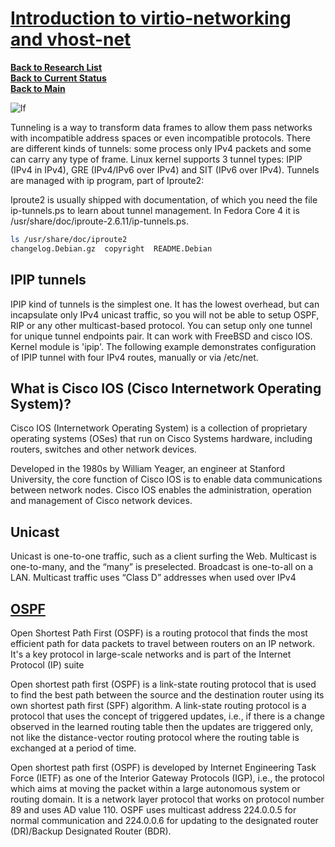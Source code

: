 # **[Introduction to virtio-networking and vhost-net](https://wiki.linuxfoundation.org/networking/tunneling)**

**[Back to Research List](../../../../research_list.md)**\
**[Back to Current Status](../../../../../development/status/weekly/current_status.md)**\
**[Back to Main](../../../../../README.md)**

![lf](https://wiki.linuxfoundation.org/_media/wiki/logo.png)

Tunneling is a way to transform data frames to allow them pass networks with incompatible address spaces or even incompatible protocols. There are different kinds of tunnels: some process only IPv4 packets and some can carry any type of frame. Linux kernel supports 3 tunnel types: IPIP (IPv4 in IPv4), GRE (IPv4/IPv6 over IPv4) and SIT (IPv6 over IPv4). Tunnels are managed with ip program, part of Iproute2:

Iproute2 is usually shipped with documentation, of which you need the file ip-tunnels.ps to learn about tunnel management. In Fedora Core 4 it is /usr/share/doc/iproute-2.6.11/ip-tunnels.ps.

```bash
ls /usr/share/doc/iproute2 
changelog.Debian.gz  copyright  README.Debian
```

## IPIP tunnels

IPIP kind of tunnels is the simplest one. It has the lowest overhead, but can incapsulate only IPv4 unicast traffic, so you will not be able to setup OSPF, RIP or any other multicast-based protocol. You can setup only one tunnel for unique tunnel endpoints pair. It can work with FreeBSD and cisco IOS. Kernel module is 'ipip'. The following example demonstrates configuration of IPIP tunnel with four IPv4 routes, manually or via /etc/net.

## What is Cisco IOS (Cisco Internetwork Operating System)?

Cisco IOS (Internetwork Operating System) is a collection of proprietary operating systems (OSes) that run on Cisco Systems hardware, including routers, switches and other network devices.

Developed in the 1980s by William Yeager, an engineer at Stanford University, the core function of Cisco IOS is to enable data communications between network nodes. Cisco IOS enables the administration, operation and management of Cisco network devices.

## Unicast

Unicast is one-to-one traffic, such as a client surfing the Web. Multicast is one-to-many, and the “many” is preselected. Broadcast is one-to-all on a LAN. Multicast traffic uses “Class D” addresses when used over IPv4

## **[OSPF](https://www.geeksforgeeks.org/open-shortest-path-first-ospf-protocol-fundamentals/)**

Open Shortest Path First (OSPF) is a routing protocol that finds the most efficient path for data packets to travel between routers on an IP network. It's a key protocol in large-scale networks and is part of the Internet Protocol (IP) suite

Open shortest path first (OSPF) is a link-state routing protocol that is used to find the best path between the source and the destination router using its own shortest path first (SPF) algorithm. A link-state routing protocol is a protocol that uses the concept of triggered updates, i.e., if there is a change observed in the learned routing table then the updates are triggered only, not like the distance-vector routing protocol where the routing table is exchanged at a period of time.

Open shortest path first (OSPF) is developed by Internet Engineering Task Force (IETF) as one of the Interior Gateway Protocols (IGP), i.e., the protocol which aims at moving the packet within a large autonomous system or routing domain. It is a network layer protocol that works on protocol number 89 and uses AD value 110. OSPF uses multicast address 224.0.0.5 for normal communication and 224.0.0.6 for updating to the designated router (DR)/Backup Designated Router (BDR).
